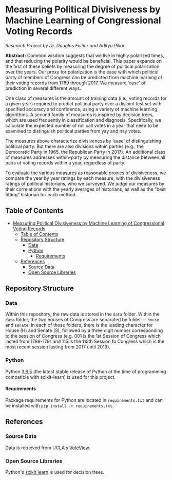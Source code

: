 # Measuring Political Divisiveness by Machine Learning of Congressional Voting Records
*Research Project by Dr. Douglas Fisher and Aditya Pillai*

**Abstract:** Common wisdom suggests that we live in highly polarized times, and that reducing the polarity would be beneficial. This paper expands on the first of these beliefs by measuring the degree of political polarization over the years. Our proxy for polarization is the ease with which political party of members of Congress can be predicted from machine learning of their voting records from 1789 through 2017. We measure ‘ease’ of prediction in several different ways.

One class of measures is the amount of training data (i.e., voting records for a given year) required to predict political party over a disjoint test set with specified accuracy and confidence, using a variety of machine learning algorithms. A second family of measures is inspired by decision trees, which are used frequently in classification and diagnosis. Specifically, we calculate the expected number of roll call votes in a year that need to be examined to distinguish political parties from yay and nay votes. 

The measures above characterize divisiveness by ‘ease’ of distinguishing political party. But there are also divisions within parties (e.g., the Democratic Party in 1965, the Republican Party in 2017). An additional class of measures addresses within-party by measuring the distance between all pairs of voting records within a year, regardless of party.

To evaluate the various measures as reasonable proxies of divisiveness, we compare the year by year ratings by each measure, with the divisiveness ratings of political historians, who we surveyed. We judge our measures by their correlations with the yearly averages of historians, as well as the “best fitting” historian for each method.

## Table of Contents
- [Measuring Political Divisiveness by Machine Learning of Congressional Voting Records](#measuring-political-divisiveness-by-machine-learning-of-congressional-voting-records)
    - [Table of Contents](#table-of-contents)
    - [Repository Structure](#repository-structure)
        - [Data](#data)
        - [Python](#python)
            - [Requirements](#requirements)
    - [References](#references)
        - [Source Data](#source-data)
        - [Open Source Libraries](#open-source-libraries)


## Repository Structure

### Data

Within this repository, the raw data is stored in the `data` folder. Within the `data` folder, the two houses of Congress are separated by folder -- `house` and `senate`. 
In each of these folders, there is the leading character for House (H) and Senate (S), followed by a three digit number corresponding to the session of Congress (e.g. 001 is the 1st Session of Congress which lasted from 1789-1791 and 115 is the 115th Session fo Congress which is the most recent session lasting from 2017 until 2019).

### Python

Python [3.6.5](https://www.python.org/downloads/release/python-365/) (the latest stable release of Python at the time of programming compatible with scikit-learn) is used for this project. 

#### Requirements

Package requirements for Python are located in `requirements.txt` and can be installed with `pip install -r requirements.txt`.

## References


### Source Data

Data is retrieved from UCLA's [VoteView](https://voteview.com/data).

### Open Source Libraries

Python's [scikit learn](http://scikit-learn.org/stable/modules/tree.html) is used for decision trees.